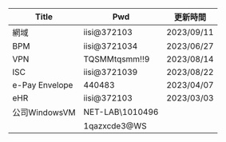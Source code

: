 
| Title          | Pwd             | 更新時間   |
| -------------- | --------------- | ---------- |
| 網域           | iisi@372103    | 2023/09/11 |
| BPM            | iisi@3721034    | 2023/06/27 |
| VPN            | TQSMMtqsmm!!9   | 2023/08/14 |
| ISC            | iisi@3721039    | 2023/08/22 |
| e-Pay Envelope | 440483          | 2023/04/07 |
| eHR            | iisi@372103     | 2023/03/03 |
| 公司WindowsVM  | NET-LAB\1010496 |            |
|                | 1qazxcde3@WS    |            |


